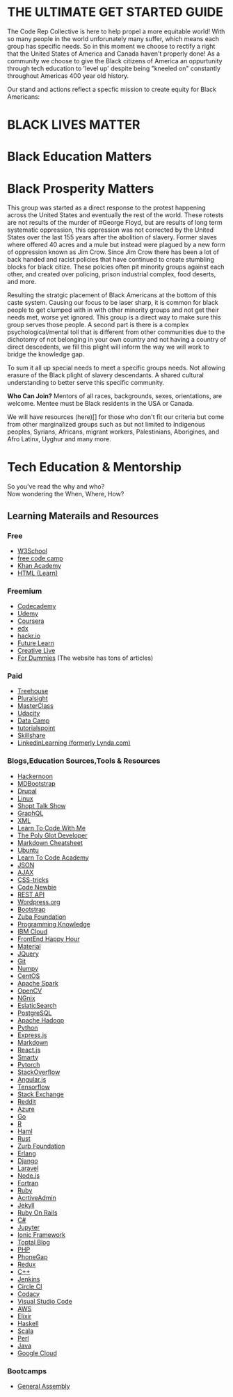 # THE ULTIMATE GET STARTED GUIDE


The Code Rep Collective is here to help propel a more equitable world! With so many people in the world unforunately many suffer, which means each group has specific needs. So in this moment we choose to rectify a right that the United States of America and Canada haven't properly done! As a community we choose to give the Black citizens of America an oppurtunity through tech education to 'level up' despite being "kneeled on" constantly throughout Americas 400 year old history. 

Our stand and actions reflect a specfic mission to create equity for Black Americans: 

# BLACK LIVES MATTER

# Black Education Matters

# Black Prosperity Matters

This group was started as a direct response to the protest happening across the United States and eventually the rest of the world. These rotests are not results of the murder of #George Floyd, but are results of long term systematic oppression, this oppression was not corrected by the United States over the last 155 years after the abolition of slavery. Former slaves where offered 40 acres and a mule but instead were plagued by a new form of oppression known as Jim Crow. Since Jim Crow there has been a lot of back handed and racist policies that have continued to create stumbling blocks for black citize. These polcies often pit minority groups against each other, and created over policing, prison industrial complex, food deserts, and more.

Resulting the stratgic placement of Black Americans at the bottom of this caste system. Causing our focus to be laser sharp, it is common for black people to get clumped with in with other minority groups and not get their needs met, worse yet ignored. This group is a direct way to make sure this group serves those people. A second part is there is a complex psychological/mental toll that is different from other communities due to the dichotomy of not belonging in your own country and not having a country of direct descedents, we fill this plight will inform the way we will work to bridge the knowledge gap.

To sum it all up special needs to meet a specific groups needs. Not allowing erasure of the Black plight of slavery descendants. A shared cultural understanding to better serve this specific community. 

**Who Can Join?**
Mentors of all races, backgrounds, sexes, orientations, are welcome.
Mentee must be Black residents in the USA or Canada. 

We will have resources (here)[] for those who don't fit our criteria but come from other marginalized groups such as but not limited to Indigenous peoples, Syrians, Africans, migrant workers, Palestinians, Aborigines, and Afro Latinx, Uyghur and many more. 

# Tech Education & Mentorship

So you've read the why and who?  
Now wondering the When, Where, How? 



## Learning Materails and Resources
### Free
- [W3School](https://www.w3schools.com/)
- [free code camp](https://www.freecodecamp.org/)
- [Khan Academy](https://www.khanacademy.org/)
- [HTML (Learn)](https://html.com/)


### Freemium 
- [Codecademy](https://www.codecademy.com/)
- [Udemy](https://www.udemy.com)
- [Coursera](https://www.coursera.org)
- [edx](https://www.edx.org/)
- [hackr.io](https://hackr.io/)
- [Future Learn](https://www.futurelearn.com/)
- [Creative Live](https://www.creativelive.com/)
- [For Dummies](https://www.dummies.com/) (The website has tons of articles)

### Paid
- [Treehouse](https://teamtreehouse.com/)
- [Pluralsight](https://www.pluralsight.com/)
- [MasterClass](https://www.masterclass.com/)
- [Udacity](https://www.udacity.com)
- [Data Camp](https://www.datacamp.com/pricing)
- [tutorialspoint](https://www.tutorialspoint.com/index.htm)
- [Skillshare](https://www.skillshare.com/home)
- [LinkedinLearning (formerly Lynda.com)](https://www.lynda.com/LinkedIn-training-tutorials/472-0.html)


### Blogs,Education Sources,Tools & Resources
- [Hackernoon](https://hackernoon.com/)
- [MDBootstrap](https://mdbootstrap.com/)
- [Drupal](https://www.drupal.org/documentation)
- [Linux](https://www.linux.org/)
- [Shopt Talk Show](https://shoptalkshow.com/)
- [GraphQL](https://graphql.org/)
- [XML](https://www.xml.com/)
- [Learn To Code With Me](https://learntocodewith.me/blog/)
- [The Poly Glot Developer](https://www.thepolyglotdeveloper.com/)
- [Markdown Cheatsheet](https://www.markdownguide.org/cheat-sheet/)
- [Ubuntu](https://ubuntu.com/)
- [Learn To Code Academy](https://www.youtube.com/user/learncodeacademy)
- [JSON](https://www.json.org/json-en.html)
- [AJAX](https://api.jquery.com/jquery.ajax/)
- [CSS-tricks](https://css-tricks.com/)
- [Code Newbie](https://www.codenewbie.org/podcast/)
- [REST API](https://restfulapi.net/)
- [Wordpress.org](https://codex.wordpress.org/)
- [Bootstrap](https://getbootstrap.com/)
- [Zuba Foundation](https://get.foundation/)
- [Programming Knowledge](https://www.youtube.com/user/ProgrammingKnowledge)
- [IBM Cloud](https://cloud.ibm.com/docs)
- [FrontEnd Happy Hour](https://frontendhappyhour.com/)
- [Material](https://material.io/)
- [JQuery](https://jquery.com/)
- [Git](https://git-scm.com/)
- [Numpy](https://numpy.org/)
- [CentOS](https://www.centos.org/)
- [Apache Spark](https://spark.apache.org/)
- [OpenCV](https://opencv.org/)
- [NGnix](https://www.docker.com/)
- [EslaticSearch](https://www.elastic.co/)
- [PostgreSQL](https://www.postgresql.org/)
- [Apache Hadoop](https://hadoop.apache.org/)
- [Python](https://www.python.org/)
- [Express.js](https://expressjs.com/)
- [Markdown](https://www.markdownguide.org/)
- [React.js](https://reactjs.org/)
- [Smarty](https://www.smarty.net/)
- [Pytorch](https://pytorch.org/)
- [StackOverflow](https://stackoverflow.com/)
- [Angular.js](https://angularjs.org/)
- [Tensorflow](https://www.tensorflow.org/)
- [Stack Exchange](https://stackexchange.com/)
- [Reddit](https://www.reddit.com/)
- [Azure](https://docs.microsoft.com/en-us/azure/?product=featured)
- [Go](https://golang.org/)
- [R](https://www.r-project.org/)
- [Haml](http://haml.info/)
- [Rust](https://www.rust-lang.org/)
- [Zurb Foundation](https://get.foundation/)
- [Erlang](https://www.erlang.org/)
- [Django](https://www.djangoproject.com/)
- [Laravel](https://laravel.com/)
- [Node.js](https://nodejs.org/en/)
- [Fortran](https://ourcodingclub.github.io/tutorials/fortran-intro/)
- [Ruby](https://www.ruby-lang.org/en/)
- [AcrtiveAdmin](https://activeadmin.info/)
- [Jekyll](https://jekyllrb.com/)
- [Ruby On Rails](https://rubyonrails.org/)
- [C#](https://docs.microsoft.com/en-us/dotnet/csharp/)
- [Jupyter](https://jupyter.org/)
- [Ionic Framework](https://ionicframework.com/)
- [Toptal Blog](https://www.toptal.com/blog)
- [PHP](https://www.php.net/)
- [PhoneGap](https://phonegap.com/)
- [Redux](https://redux.js.org/)
- [C++](https://www.cplusplus.com/)
- [Jenkins](https://www.jenkins.io/)
- [Circle CI](https://circleci.com/)
- [Codacy](https://www.codacy.com/)
- [Visual Studio Code](https://visualstudio.microsoft.com/)
- [AWS](https://docs.aws.amazon.com/index.html?nc2=h_ql_doc_do_v)
- [Elixir](https://elixir-lang.org/)
- [Haskell](https://www.haskell.org/)
- [Scala](https://www.scala-lang.org/)
- [Perl](https://www.perl.org/)
- [Java](https://www.java.com/)
- [Google Cloud](https://cloud.google.com/docs)


### Bootcamps
- [General Assembly](https://generalassemb.ly/)
